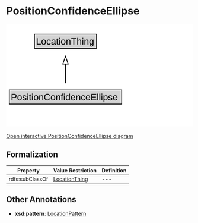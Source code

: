 # PositionConfidenceEllipse

![PositionConfidenceEllipse Diagram](../diagrams/PositionConfidenceEllipse.svg)

<a href="../../diagrams/PositionConfidenceEllipse.svg">Open interactive PositionConfidenceEllipse diagram</a>

## Formalization

| Property | Value Restriction | Definition |
|----------|-------------------|------------|
| rdfs:subClassOf | [LocationThing](LocationThing.md) | --- |

## Other Annotations

- **xsd:pattern**: [LocationPattern](LocationPattern.md)

